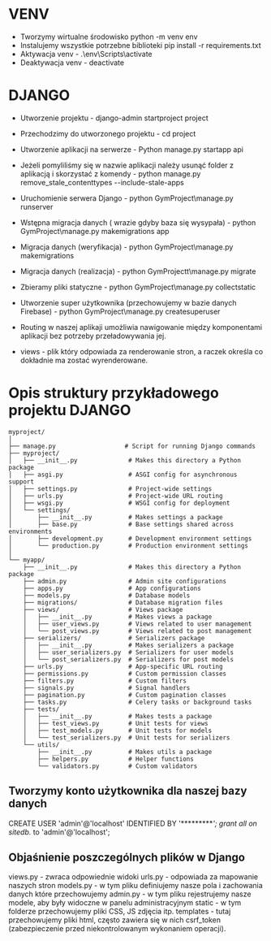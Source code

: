 # VENV
* Tworzymy wirtualne środowisko python -m venv env
* Instalujemy wszystkie potrzebne biblioteki pip install -r requirements.txt
* Aktywacja venv -  .\env\Scripts\activate   
* Deaktywacja venv - deactivate 

# DJANGO
* Utworzenie projektu - django-admin startproject project
* Przechodzimy do utworzonego projektu - cd project
* Utworzenie aplikacji na serwerze - Python manage.py startapp api
* Jeżeli pomyliliśmy się w nazwie aplikacji należy usunąć folder z aplikacją i
skorzystać z komendy -  python manage.py remove_stale_contenttypes --include-stale-apps
* Uruchomienie serwera Django - python GymProject\manage.py runserver 
* Wstępna migracja danych ( wrazie gdyby baza się wysypała) -  python GymProject\manage.py makemigrations app
* Migracja danych (weryfikacja) - python GymProject\manage.py makemigrations 
* Migracja danych (realizacja) - python GymProjectt\manage.py migrate
* Zbieramy pliki statyczne - python GymProject\manage.py collectstatic  
* Utworzenie super użytkownika (przechowujemy w bazie danych Firebase)  - python GymProject\manage.py createsuperuser

* Routing w naszej aplikaji umożliwia nawigowanie między komponentami 
aplikacji bez potrzeby przeładowywania jej.

* views - plik który odpowiada za renderowanie stron, a raczek określa
co dokładnie ma zostać wyrenderowane. 


# Opis struktury przykładowego projektu DJANGO 
```
myproject/
│
├── manage.py                   # Script for running Django commands
├── myproject/
│   ├── __init__.py              # Makes this directory a Python package
│   ├── asgi.py                  # ASGI config for asynchronous support
│   ├── settings.py              # Project-wide settings
│   ├── urls.py                  # Project-wide URL routing
│   ├── wsgi.py                  # WSGI config for deployment
│   └── settings/
│       ├── __init__.py          # Makes settings a package
│       ├── base.py              # Base settings shared across environments
│       ├── development.py       # Development environment settings
│       └── production.py        # Production environment settings
│
└── myapp/
    ├── __init__.py              # Makes this directory a Python package
    ├── admin.py                 # Admin site configurations
    ├── apps.py                  # App configurations
    ├── models.py                # Database models
    ├── migrations/              # Database migration files
    ├── views/                   # Views package
    │   ├── __init__.py          # Makes views a package
    │   ├── user_views.py        # Views related to user management
    │   └── post_views.py        # Views related to post management
    ├── serializers/             # Serializers package
    │   ├── __init__.py          # Makes serializers a package
    │   ├── user_serializers.py  # Serializers for user models
    │   └── post_serializers.py  # Serializers for post models
    ├── urls.py                  # App-specific URL routing
    ├── permissions.py           # Custom permission classes
    ├── filters.py               # Custom filters
    ├── signals.py               # Signal handlers
    ├── pagination.py            # Custom pagination classes
    ├── tasks.py                 # Celery tasks or background tasks
    ├── tests/
    │   ├── __init__.py          # Makes tests a package
    │   ├── test_views.py        # Unit tests for views
    │   ├── test_models.py       # Unit tests for models
    │   └── test_serializers.py  # Unit tests for serializers
    └── utils/
        ├── __init__.py          # Makes utils a package
        ├── helpers.py           # Helper functions
        └── validators.py        # Custom validators
```

## Tworzymy konto użytkownika dla naszej bazy danych
CREATE USER 'admin'@'localhost' IDENTIFIED BY '**********';
grant all on sitedb.* to 'admin'@'localhost';

## Objaśnienie poszczególnych plików w Django 
views.py - zwraca odpowiednie widoki
urls.py - odpowiada za mapowanie naszych stron 
models.py - w tym pliku definiujemy nasze pola i zachowania danych które przechowujemy 
admin.py - w tym pliku rejestrujemy nasze modele, aby  były widoczne w panelu administracyjnym 
static -  w tym folderze przechowujemy pliki CSS, JS zdjęcia itp. 
templates - tutaj przechowujemy pliki html, często zawiera się w nich csrf_token (zabezpieczenie przed niekontrolowanym wykonaniem operacji).
